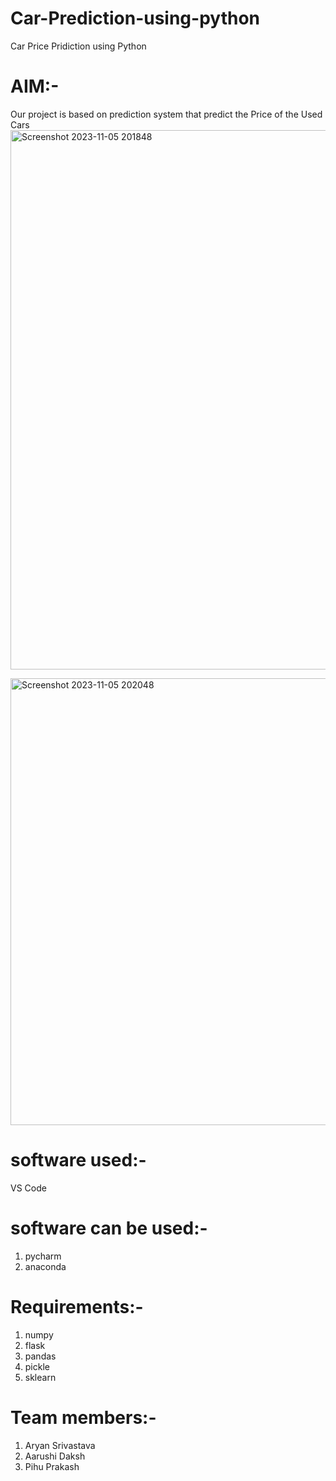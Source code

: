 # Car-Prediction-using-python
Car Price Pridiction using Python

# AIM:-
Our project is based on prediction system that predict the Price of the Used Cars
<img width="863" alt="Screenshot 2023-11-05 201848" src="https://github.com/AryanAyyu/Car-Prediction-using-python/assets/126475724/09b18714-8c19-463a-9e12-0f1b7f3a2bf8">

<img width="715" alt="Screenshot 2023-11-05 202048" src="https://github.com/AryanAyyu/Car-Prediction-using-python/assets/126475724/24511de2-89ff-496c-b771-dae4487093ad">

# software used:-

VS Code

# software can be used:-
1. pycharm
2. anaconda

# Requirements:-

1. numpy
2. flask
3. pandas
4. pickle
5. sklearn

# Team members:-
1. Aryan Srivastava
2. Aarushi Daksh
3. Pihu Prakash


